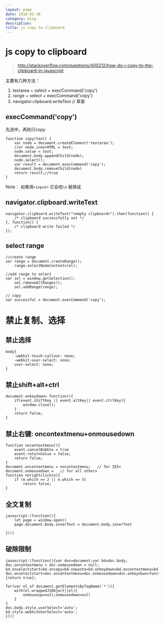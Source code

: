 ```yaml
---
layout: page
date: 2018-05-30
category: blog
description: 
title: js copy to clipboard
---
```

# js copy to clipboard
> http://stackoverflow.com/questions/400212/how-do-i-copy-to-the-clipboard-in-javascript

主要有几种方法：
1. textarea + select + execCommand('copy')
1. range + select + execCommand('copy')
2. navigator.clipboard.writeText // 草案

## execCommand('copy')
先选中，再执行copy

    function copy(text) {
        var node = document.createElement('textarea');
        //or node.innerHTML = text; 
        node.value = text;
        document.body.appendChild(node);
        node.select();
        var result = document.execCommand('copy');
        document.body.removeChild(node)
        return result;//true
    }

Note： 如果用`<input>` 它会吧`\n` 替换成` `

## navigator.clipboard.writeText

    navigator.clipboard.writeText("<empty clipboard>").then(function() {
        /* clipboard successfully set */
    }, function() {
        /* clipboard write failed */
    });

## select range

    //create range
    var range = document.createRange();
        range.selectNodeContents(el);

    //add range to select 
    var sel = window.getSelection();
        sel.removeAllRanges();
        sel.addRange(range);
    
    // copy
    var successful = document.execCommand('copy');

# 禁止复制、选择
## 禁止选择
    body{
        -webkit-touch-callout: none;  
        -webkit-user-select: none;  
        user-select: none;  
    }

## 禁止shift+alt+ctrl
    document.onkeydown= function(){ 
        if(event.shiftKey || event.altKey|| event.ctrlKey){
            window.close();
        }
        return false;
    }
## 禁止右键: oncontextmenu+onmousedown
    function nocontextmenu(){
        event.cancelBubble = true
        event.returnValue = false;
        return false;
    }
    document.oncontextmenu = nocontextmenu;   // for IE5+
    document.onmousedown =   // for all others
    function norightclick(e){
        if (e.which == 2 || e.which == 3)
            return false;
    }

## 全文复制
    javascript:(function(){
        let page = window.open()
        page.document.body.innerText = document.body.innerText

    })()

## 破除限制

    javascript:(function(){var doc=document;var bd=doc.body;
    doc.oncontextmenu = doc.onmousedown = null;
    bd.onselectstart=bd.oncopy=bd.onpaste=bd.onkeydown=bd.oncontextmenu=bd.onmousemove=bd.onselectstart=bd.ondragstart=doc.onselectstart=doc.oncopy=doc.onpaste=doc.onkeydown=doc.oncontextmenu=null;
    doc.onselectstart=doc.oncontextmenu=doc.onmousedown=doc.onkeydown=function(){return true};

    for(var el of document.getElementsByTagName('*')){
        with(el.wrappedJSObject||el){
            onmouseup=null;onmousedown=null
        }
    }
    doc.body.style.userSelect='auto';
    bd.style.webkitUserSelect='auto';
    })()